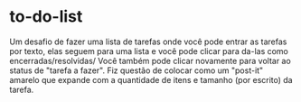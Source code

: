 # to-do-list
Um desafio de fazer uma lista de tarefas onde você pode entrar as tarefas por texto, elas seguem para uma lista e você pode clicar para da-las como encerradas/resolvidas/ Você também pode clicar novamente para voltar ao status de "tarefa a fazer". Fiz questão de colocar como um "post-it" amarelo que expande com a quantidade de itens e tamanho (por escrito) da tarefa.
